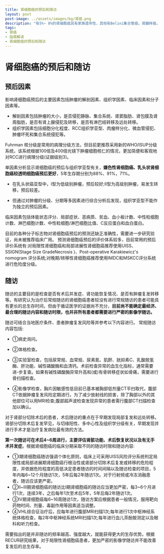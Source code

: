 ```yaml
---
title: 肾细胞癌的预后和随访
layout: post
post-image: ../assets/images/bg/肾癌.png
description: "有5%~ 8%的肾细胞癌具有家族遗传性，其他有Belini集合管癌，肾髓样癌，基因易位性肾细胞癌，黏液小管状及梭形细胞癌等，以及转移癌。"
tags: 
- 肾癌
- 指南解读
- 肾细胞癌的预后和随访
---
```


# 肾细胞癌的预后和随访

## 预后因素

影响肾细胞癌预后的主要因素包括肿瘤的解剖因素、组织学因素、临床因素和分子因素等。

- 解剖因素包括肿瘤的大小，是否侵犯静脉、集合系统、肾窦脂肪、肾包膜及肾周脂肪，是否有肾上腺侵犯及转移，是否有淋巴结转移及远处转移。
- 组织学因素包括细胞分化程度、RCC组织学亚型、肉瘤样分化、微血管侵犯、肿瘤坏死和集合系统侵犯等。

Fuhrman 核分级是常用的病理分级方法，但目前更推荐采用新的WHO/ISUP分级系统，该系统根据100倍及400倍光镜下肿瘤细胞核仁的情况，更加简便和客观地对RCC进行病理分级(证据级别3)。

单因素分析显示肾细胞癌的预后与组织学亚型有关，**嫌色性肾细胞癌、乳头状肾细胞癌较透明细胞癌预后更好**，5年生存期分别为88%、91%，71%。

- 在乳头状癌亚型中，Ⅰ型为低级别肿瘤，预后较好;Ⅱ型为高级别肿瘤，易发生转移，预后较差。

- 但通过对肿瘤的分级、分期等多因素进行综合分析后发现，组织学亚型不能作为独立的预后因素。

临床因素包括体能状态评分、局部症状、恶病质、贫血、血小板计数、中性粒细胞计数、淋巴细胞计数、中性粒细胞/淋巴细胞比值、C反应蛋白和血白蛋白。

目前的各种分子标志物对肾细胞癌预后的预测还缺乏准确性，需要进一步研究验证，尚未被推荐临床广用。
预测肾细胞癌预后的评价体系较多，目前常用的预后评价系统有:对局限性肾细胞癌和局部进展性肾细胞癌推荐使用UISS、SSIGN(Stage Size GradeNecrosis )、Post-operative Karakiewicz's nomogram 评分系统;对晚期/转移性肾细胞癌推荐使用IMDC和MSKCC评分系统进行危险度分级。

## 随访

随访的主要目的是检查是否有术后并发症、肾功能恢复情况、是否有肿瘤复发转移等。有研究认为治疗后常规随访的肾细胞癌患者较没有进行常规随访的患者可能具有更长的总生存时间，但由于循证医学的证据尚不充分，**目前尚不能确定最经济、最合理的随访内容和随访时限，也并非所有患者都需要进行严密的影像学随访。**

随访可结合当地医疗条件、患者肿瘤复发风险等并参考以下内容进行。
常规随访内容包括:

- ①病史询问。

- ②体格检查。

- ③实验室检查，包括尿常规、血常规、尿素氮、肌酐、胱抑素C、乳酸脱氢酶、肝功能、碱性磷酸酶和血清钙。术前检查异常的血生化指标，通常需要进-步复查。如果有碱性磷酸酶异常升高和(或)有骨转移症状如骨痛，需要进行骨扫描检查。

- ④影像学检查，胸片因敏感性低目前已基本被胸部低剂量CT平扫取代，腹部CT依据肿瘤复发风险定期进行。为了减少放射线的损害，除了胸部以外的其他部位可以用MRI检查;腹部超声波检查发现异常的患者需行腹部CT扫描检查加以确认。

对于肾部分切除术后的患者，术后随访的重点在于早期发现局部复发和远处转移。肾部分切除术后复发罕见，与切缘阳性、多中心性及组织学分级有关，早期发现并进行手术才是治疗复发病灶最有效的方法。

**第一次随访可在术后4~6周进行，主要评估肾脏功能、术后恢复状况以及有无手术并发症**。根据肾细胞癌的临床分期采取不同的随访时限和随访内容:

- ①I期肾细胞癌随访强调个体化原则，临床上可采用UISS风险评分系统判定局限性或局部进展期肾细胞癌行根治性或肾部分切除术后复发或转移的危险程度，并依据危险程度的高低决定患者随访的时间间隔以及随访检查的项目，5年内每6~12个月随访1次，5年后每2年随访1次。对于行射频或冷冻消融患者，随访应该更严密。
- ②Ⅱ~Ⅲ期肾细胞癌的随访比Ⅰ期肾细胞癌的随访应当更加严密，每3~6个月进行1次，连续3年，之后每年1次至术后5年，5年后每2年随访1次。
- ③Ⅳ期肾细胞癌每6~16周随访1次，随访方案应根据患者一般情况，服用靶向药物时间、剂量、毒副作用等因素适当调整。
- ④VHL综合征治疗后，应每年进行腹部MRI扫描1次;每年进行1次中枢神经系统体格检查，每2年中枢神经系统MRI扫描1次;每年进行血儿茶酚胺测定以及眼科和听力检查。

需要指出的是并非随访的频率越高、强度越大，就能获得更大的生存优势。根据RECUR研究结果，对于局限性肾细胞癌患者，更加严密的影像学随访并不能改善复发后的总生存率。